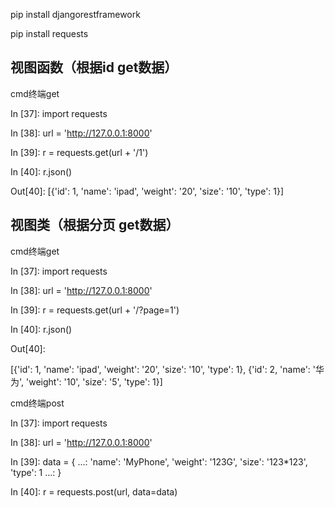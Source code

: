 pip install djangorestframework

pip install requests

## 视图函数（根据id get数据）
cmd终端get

In [37]: import requests

In [38]: url = 'http://127.0.0.1:8000'

In [39]: r = requests.get(url + '/1')

In [40]: r.json()

Out[40]: [{'id': 1, 'name': 'ipad', 'weight': '20', 'size': '10', 'type': 1}]

## 视图类（根据分页 get数据）
cmd终端get

In [37]: import requests

In [38]: url = 'http://127.0.0.1:8000'

In [39]: r = requests.get(url + '/?page=1')

In [40]: r.json()

Out[40]:

[{'id': 1, 'name': 'ipad', 'weight': '20', 'size': '10', 'type': 1},
 {'id': 2, 'name': '华为', 'weight': '10', 'size': '5', 'type': 1}]

cmd终端post

In [37]: import requests

In [38]: url = 'http://127.0.0.1:8000'

In [39]: data = {
    ...:     'name': 'MyPhone', 'weight': '123G', 'size': '123*123', 'type': 1
    ...: }

In [40]: r = requests.post(url, data=data)
